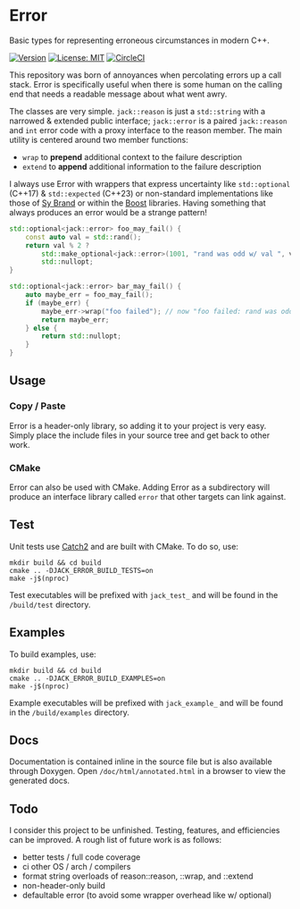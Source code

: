 # Error 

Basic types for representing erroneous circumstances in modern C++.

[![Version](https://img.shields.io/github/v/release/jallen-cse/error?sort=semver)](https://github.com/jallen-cse/error/releases/latest)
[![License: MIT](https://img.shields.io/github/license/jallen-cse/error?color=blue&style=shield)](./LICENSE)
[![CircleCI](https://circleci.com/gh/jallen-cse/error.svg?style=shield)](https://circleci.com/gh/jallen-cse/error)

This repository was born of annoyances when percolating errors up a call stack. Error is specifically useful when there is some 
human on the calling end that needs a readable message about what went awry.

The classes are very simple. `jack::reason` is just a `std::string` with a narrowed & extended public interface; `jack::error` is a paired `jack::reason` and `int` error code with a proxy interface to the reason member. The main utility is centered around two member functions: 
- `wrap` to **prepend** additional context to the failure description
- `extend` to **append** additional information to the failure description

I always use Error with wrappers that express uncertainty like `std::optional` (C++17) & `std::expected` (C++23) or non-standard implementations like 
those of [Sy Brand](https://github.com/TartanLlama) or within the [Boost](https://www.boost.org/) libraries. Having something that always 
produces an error would be a strange pattern!

```cpp
std::optional<jack::error> foo_may_fail() {
    const auto val = std::rand();
    return val % 2 ? 
        std::make_optional<jack::error>(1001, "rand was odd w/ val ", val) :
        std::nullopt;
}

std::optional<jack::error> bar_may_fail() {
    auto maybe_err = foo_may_fail();
    if (maybe_err) {
        maybe_err->wrap("foo failed"); // now "foo failed: rand was odd w/ val ..." 
        return maybe_err;
    } else {
        return std::nullopt;
    }
}
```

## Usage
### Copy / Paste
Error is a header-only library, so adding it to your project is very easy. Simply place the include files in your source tree and get back to other work.

### CMake
Error can also be used with CMake. Adding Error as a subdirectory will produce an interface library called `error` that other targets can link against.

## Test
Unit tests use [Catch2](https://github.com/catchorg/Catch2) and are built with CMake. To do so, use:

```shell
mkdir build && cd build
cmake .. -DJACK_ERROR_BUILD_TESTS=on
make -j$(nproc)
```
Test executables will be prefixed with `jack_test_` and will be found in the `/build/test` directory.  

## Examples
To build examples, use:

```shell
mkdir build && cd build
cmake .. -DJACK_ERROR_BUILD_EXAMPLES=on 
make -j$(nproc)
```
Example executables will be prefixed with `jack_example_` and will be found in the `/build/examples` directory.

## Docs
Documentation is contained inline in the source file but is also available through Doxygen. Open `/doc/html/annotated.html` in a browser to view the generated docs.

## Todo
I consider this project to be unfinished. Testing, features, and efficiencies can be improved. A rough list of future work is as follows:
- better tests / full code coverage
- ci other OS / arch / compilers
- format string overloads of reason::reason, ::wrap, and ::extend
- non-header-only build
- defaultable error (to avoid some wrapper overhead like w/ optional) 
